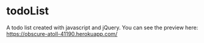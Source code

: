 # todoList
A todo list created with javascript and jQuery.
You can see the preview here: https://obscure-atoll-41190.herokuapp.com/
